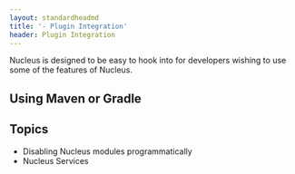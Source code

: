 ```yaml
---
layout: standardheadmd
title: '- Plugin Integration'
header: Plugin Integration
---
```


Nucleus is designed to be easy to hook into for developers wishing to use some of the features of Nucleus.

## Using Maven or Gradle

## Topics

* Disabling Nucleus modules programmatically
* Nucleus Services
